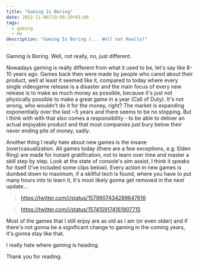 ```yaml
---
title: "Gaming Is Boring"
date: 2022-11-06T19:59:10+01:00
tags:
  - gaming
  - me
description: "Gaming Is Boring (... Well not Really)"
---
```


Gaming is Boring. Well, not really, no, just different.

Nowadays gaming is really different from what it used to be, let's say like 8-10 years ago. Games back then were made by people who cared about their product, well at least it seemed like it, compared to today where every single videogame release is a disaster and the main focus of every new release is to make as much money as possible, because it's just not physically possible to make a great game in a year (Call of Duty). It's not wrong, who wouldn't do it for the money, right? The market is expanding exponentially over the last ~5 years and there seems to be no stopping. But I think with with that also comes a responsibility - to be able to deliver an actual enjoyable product and that most companies just bury below their never ending pile of money, sadly.

Another thing I really hate about new games is the insane (over)casualization. All games today (there are a few exceptions, e.g. Elden Ring) are made for instant gratification, not to learn over time and master a skill step by step. Look at the state of console's aim assist, I think it speaks for itself (I've included some clips below). Every action in new games is dumbed down to maximum, if a skillful tech is found, where you have to put many hours into to learn it, it's most likely gonna get removed in the next update...

> https://twitter.com/i/status/1579907434289647616

> https://twitter.com/i/status/1574159174161907715

Most of the games that I still enjoy are as old as I am (or even older) and if there's not gonna be a significant change to gaming in the coming years, it's gonna stay like that.

I really hate where gaming is heading.

Thank you for reading.
